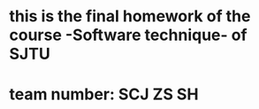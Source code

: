 # this is the final homework of the course -Software technique- of SJTU 
# team number: SCJ ZS SH
#
